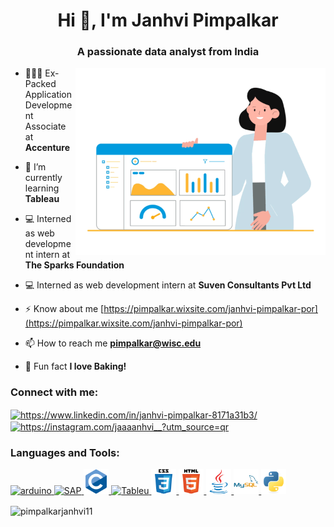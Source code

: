 <h1 align="center">Hi 👋, I'm Janhvi Pimpalkar</h1>
<h3 align="center">A passionate data analyst from India</h3>


<img align="right" alt="Coding" width="400" src="https://github.com/pimpalkarjanhvi11/pimpalkarjanhvi11/blob/main/Analytics_amp_Data_Science.gif">

- 👩🏻‍💻 Ex- Packed Application Development Associate at **Accenture**

- 🌱 I’m currently learning **Tableau**

- 💻 Interned as web development intern at **The Sparks Foundation**

- 💻 Interned as web development intern at **Suven Consultants Pvt Ltd**

- ⚡ Know about me [https://pimpalkar.wixsite.com/janhvi-pimpalkar-por](https://pimpalkar.wixsite.com/janhvi-pimpalkar-por)

- 📫 How to reach me **pimpalkar@wisc.edu**

- 🌸 Fun fact **I love Baking!**


<h3 align="left">Connect with me:</h3>
<p align="left">
<a href="https://linkedin.com/in/https://www.linkedin.com/in/janhvi-pimpalkar-8171a31b3/" target="blank"><img align="center" src="https://raw.githubusercontent.com/rahuldkjain/github-profile-readme-generator/master/src/images/icons/Social/linked-in-alt.svg" alt="https://www.linkedin.com/in/janhvi-pimpalkar-8171a31b3/" height="30" width="40" /></a>
<a href="https://instagram.com/https://instagram.com/jaaaanhvi__?utm_source=qr" target="blank"><img align="center" src="https://raw.githubusercontent.com/rahuldkjain/github-profile-readme-generator/master/src/images/icons/Social/instagram.svg" alt="https://instagram.com/jaaaanhvi__?utm_source=qr" height="30" width="40" /></a>
</p>

<h3 align="left">Languages and Tools:</h3>

<p align="left"> <a href="https://www.arduino.cc/" target="_blank" rel="noreferrer"> <img src="https://cdn.worldvectorlogo.com/logos/arduino-1.svg" alt="arduino" width="40" height="40"/> </a> <a href="https://www.sap.com/index.html" target="_blank" rel="noreferrer"> <img src="https://github.com/pimpalkarjanhvi11/pimpalkarjanhvi11/assets/145299632/d8b65335-4812-4991-b9dd-046f7dae44d6.jpg" alt="SAP" width="40" height="40"/> </a> <a href="https://www.cprogramming.com/" target="_blank" rel="noreferrer"> <img src="https://raw.githubusercontent.com/devicons/devicon/master/icons/c/c-original.svg" alt="c" width="40" height="40"/> </a> <a 
 href="https://www.tableau.com/" target="_blank" rel="noreferrer"><img src="https://github.com/pimpalkarjanhvi11/pimpalkarjanhvi11/assets/145299632/2961117c-54c3-4aa7-bcb7-9717347608c8" alt="Tableu" width="60" height="60"/> </a> <a href="https://www.w3schools.com/css/" target="_blank" rel="noreferrer"> <img src="https://raw.githubusercontent.com/devicons/devicon/master/icons/css3/css3-original-wordmark.svg" alt="css3" width="40" height="40"/> </a> <a href="https://www.w3.org/html/" target="_blank" rel="noreferrer"> <img src="https://raw.githubusercontent.com/devicons/devicon/master/icons/html5/html5-original-wordmark.svg" alt="html5" width="40" height="40"/> </a> <a href="https://www.java.com" target="_blank" rel="noreferrer"> <img src="https://raw.githubusercontent.com/devicons/devicon/master/icons/java/java-original.svg" alt="java" width="40" height="40"/> </a> <a href="https://www.mysql.com/" target="_blank" rel="noreferrer"> <img src="https://raw.githubusercontent.com/devicons/devicon/master/icons/mysql/mysql-original-wordmark.svg" alt="mysql" width="40" height="40"/> </a> <a href="https://www.python.org" target="_blank" rel="noreferrer"> <img src="https://raw.githubusercontent.com/devicons/devicon/master/icons/python/python-original.svg" alt="python" width="40" height="40"/> </a> </p>

<p><img align="center" src="https://github-readme-streak-stats.herokuapp.com/?user=pimpalkarjanhvi11&" alt="pimpalkarjanhvi11" /></p>
